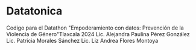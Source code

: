 # Datatonica
Codigo para el Datathon "Empoderamiento con datos: Prevención de la Violencia de Género"Tlaxcala 2024
Lic. Alejandra Paulina Pérez González
Lic. Patricia Morales Sánchez
Lic. Liz Andrea Flores Montoya

